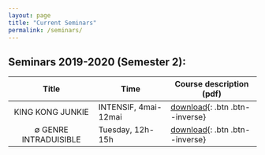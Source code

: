 ```yaml
---
layout: page
title: "Current Seminars"
permalink: /seminars/
---
```


## Seminars 2019-2020 (Semester 2):

| Title | Time | Course description (pdf) |
| :---: | --- | --- |
| KING KONG JUNKIE  | INTENSIF, 4mai-12mai | [download](pdf/COURSINTENSIF.pdf){: .btn .btn--inverse} |
| ∅ GENRE INTRADUISIBLE | Tuesday, 12h-15h | [download](pdf/COURSBUTLER.pdf){: .btn .btn--inverse} |
